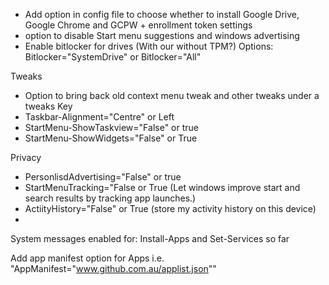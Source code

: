 - Add option in config file to choose whether to install Google Drive, Google Chrome and GCPW + enrollment token settings
- option to disable Start menu suggestions and windows advertising
- Enable bitlocker for drives (With our without TPM?) Options: Bitlocker="SystemDrive" or Bitlocker="All"

Tweaks
- Option to bring back old context menu tweak and other tweaks under a tweaks Key
- Taskbar-Alignment="Centre" or Left
- StartMenu-ShowTaskview="False" or true
- StartMenu-ShowWidgets="False" or True

Privacy
- PersonlisdAdvertising="False" or true
- StartMenuTracking="False or True (Let windows improve start and search results by tracking app launches.)
- ActiityHistory="False" or True (store my activity history on this device)
-


System messages enabled for: Install-Apps and Set-Services so far


Add app manifest option for Apps i.e. "AppManifest="www.github.com.au/applist.json""